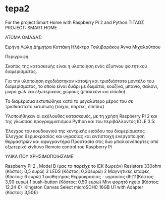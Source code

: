 # tepa2
For the project Smart Home with Raspberry Pi 2 and Python
ΤΙΤΛΟΣ PROJECT: SMART HOME

ΑΤΟΜΑ ΟΜΑΔΑΣ:

Ειρήνη Λώλη
Δήμητρα Κοττάκη
Ηλέκτρα Τσιλιβαράκου
Άννα Μιχαλούτσου

Περιγραφή:

Σκοπός της κατασκευής είναι η υλοποίηση ενός έξυπνου φοιτητικού διαμερίσματος.

Για την υλοποίηση σχεδιάστηκαν κάτοψη και τρισδιάστατο μοντέλο του διαμερίσματος, το οποίο είναι δυάρι με δωμάτιο, κουζίνα, μπάνιο, σαλόνι, μικρό χωλ και εξωτερικούς χώρους (μπαλκόνι και είσοδο).

Το διαμέρισμα εκτυπώθηκε κατά το μεγαλύτερο μέρος του σε τρισδιάστατο εκτυπωτή (τοίχοι, πόρτες, έπιπλα)

Υλοποιήθηκαν οι ακόλουθες κατασκευές, με τη χρήση Raspberry PI 2 και της γλώσσας προγραμματισμού Python και του περιβάλλοντος IDLE 3.5:

Έλεγχος του κουδουνιού της κεντρικής εισόδου του διαμερίσματος
Έλεγχος θερμοκρασίας και υγρασίας και αντίστοιχη ενεργοποίηση θερμαστρών και αφυγραντήρα
Προστασία στις δυο μπαλκονόπορτες από εξωτερικό κίνδυνο
Remote control του Raspberry Pi


ΥΛΙΚΑ ΠΟΥ ΧΡΗΣΙΜΟΠΟΙΗΣΑΜΕ

Raspberry PI 2 , Model B (μας το παρείχε το ΙΕΚ δωρεάν)
Resistors 330ohm (Κόστος: 0,5 ευρώ)
3 LEDS (Κόστος: 0,30ευρώ)
2 Μαγνητικές επαφές (Κόστος: 6 ευρώ)
1 αισθητήρας θερμοκρασίας - υγρασίας dht11(Κόστος: 3,90 ευρώ)
1 push-button (Κόστος: 0,50 ευρώ)
Μίνι φορητό ηχείο (Κόστος: 12,24 €) 
Kingston Canvas Select microSDHC 16GB U1 with Adapter (Κόστος: 3,50€)

